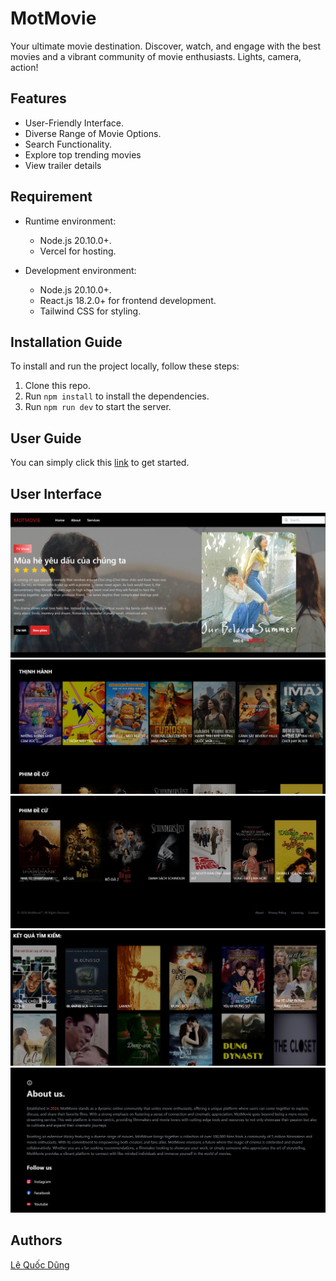 # MotMovie

Your ultimate movie destination. Discover, watch, and engage with the best movies and a vibrant community of movie enthusiasts. Lights, camera, action!

## Features

- User-Friendly Interface.
- Diverse Range of Movie Options.
- Search Functionality.
- Explore top trending movies
- View trailer details

## Requirement
- Runtime environment:
    - Node.js 20.10.0+.
    - Vercel for hosting.

- Development environment:
    - Node.js 20.10.0+.
    - React.js 18.2.0+ for frontend development.
    - Tailwind CSS for styling.

## Installation Guide

To install and run the project locally, follow these steps:

1. Clone this repo.
2. Run `npm install` to install the dependencies.
3. Run `npm run dev` to start the server.

## User Guide

You can simply click this [link](https://mot-movie.vercel.app/) to get started.

## User Interface

![Home](./demo_ui/mot1.png)
![Main](./demo_ui/mot2.png)
![ProdutcDetail](./demo_ui/mot3.png)
![Cart](./demo_ui/mot4.png)
![About](./demo_ui/mot5.png)


## Authors

[Lê Quốc Dũng](https://github.com/DungLe2983)
